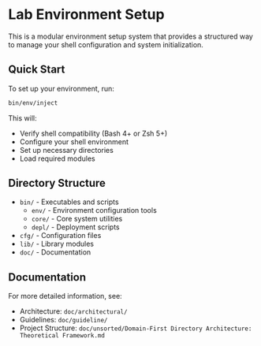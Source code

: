 # Lab Environment Setup

This is a modular environment setup system that provides a structured way to manage your shell configuration and system initialization.

## Quick Start

To set up your environment, run:

```bash
bin/env/inject
```

This will:
- Verify shell compatibility (Bash 4+ or Zsh 5+)
- Configure your shell environment
- Set up necessary directories
- Load required modules

## Directory Structure

- `bin/` - Executables and scripts
  - `env/` - Environment configuration tools
  - `core/` - Core system utilities
  - `depl/` - Deployment scripts
- `cfg/` - Configuration files
- `lib/` - Library modules
- `doc/` - Documentation

## Documentation

For more detailed information, see:
- Architecture: `doc/architectural/`
- Guidelines: `doc/guideline/`
- Project Structure: `doc/unsorted/Domain-First Directory Architecture: Theoretical Framework.md`
